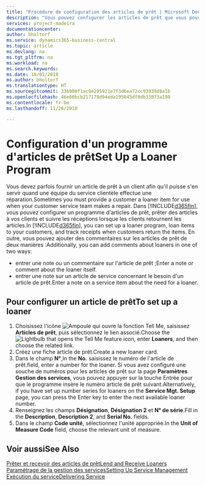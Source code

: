 ```yaml
---
title: "Procédure de configuration des articles de prêt | Microsoft Docs"
description: "Vous pouvez configurer les articles de prêt que vous pouvez prêter aux clients afin de remplacer les articles de service lors de leur maintenance."
services: project-madeira
documentationcenter: 
author: bholtorf
ms.service: dynamics365-business-central
ms.topic: article
ms.devlang: na
ms.tgt_pltfrm: na
ms.workload: na
ms.search.keywords: 
ms.date: 10/01/2018
ms.author: bholtorf
ms.translationtype: HT
ms.sourcegitcommit: 33b900f1ac9e295921e7f3d6ea72cc93939d8a1b
ms.openlocfilehash: 46e60bcb217178d94eda195045df0db33873a190
ms.contentlocale: fr-be
ms.lasthandoff: 11/26/2018

---
```

# <a name="set-up-a-loaner-program"></a><span data-ttu-id="a5b93-103">Configuration d'un programme d'articles de prêt</span><span class="sxs-lookup"><span data-stu-id="a5b93-103">Set Up a Loaner Program</span></span>
<span data-ttu-id="a5b93-104">Vous devez parfois fournir un article de prêt à un client afin qu'il puisse s'en servir quand une équipe du service clientèle effectue une réparation.</span><span class="sxs-lookup"><span data-stu-id="a5b93-104">Sometimes you must provide a customer a loaner item for use when your customer service team makes a repair.</span></span> <span data-ttu-id="a5b93-105">Dans [!INCLUDE[d365fin](includes/d365fin_md.md)], vous pouvez configurer un programme d'articles de prêt, prêter des articles à vos clients et suivre les réceptions lorsque les clients retournent les articles.</span><span class="sxs-lookup"><span data-stu-id="a5b93-105">In [!INCLUDE[d365fin](includes/d365fin_md.md)], you can set up a loaner program, loan items to your customers, and track receipts when customers return the items.</span></span> <span data-ttu-id="a5b93-106">En outre, vous pouvez ajouter des commentaires sur les articles de prêt de deux manières :</span><span class="sxs-lookup"><span data-stu-id="a5b93-106">Additionally, you can add comments about loaners in one of two ways:</span></span>  
  
* <span data-ttu-id="a5b93-107">entrer une note ou un commentaire sur l'article de prêt ;</span><span class="sxs-lookup"><span data-stu-id="a5b93-107">Enter a note or comment about the loaner itself.</span></span>  
* <span data-ttu-id="a5b93-108">entrer une note sur un article de service concernant le besoin d'un article de prêt.</span><span class="sxs-lookup"><span data-stu-id="a5b93-108">Enter a note on a service item about the need for a loaner.</span></span>  

## <a name="to-set-up-a-loaner"></a><span data-ttu-id="a5b93-109">Pour configurer un article de prêt</span><span class="sxs-lookup"><span data-stu-id="a5b93-109">To set up a loaner</span></span>  
1. <span data-ttu-id="a5b93-110">Choisissez l'icône ![Ampoule qui ouvre la fonction Tell Me](media/ui-search/search_small.png "Dites-moi ce que vous voulez faire"), saisissez **Articles de prêt**, puis sélectionnez le lien associé.</span><span class="sxs-lookup"><span data-stu-id="a5b93-110">Choose the ![Lightbulb that opens the Tell Me feature](media/ui-search/search_small.png "Tell me what you want to do") icon, enter **Loaners**, and then choose the related link.</span></span>  
2. <span data-ttu-id="a5b93-111">Créez une fiche article de prêt.</span><span class="sxs-lookup"><span data-stu-id="a5b93-111">Create a new loaner card.</span></span> 
3. <span data-ttu-id="a5b93-112">Dans le champ **N°**,</span><span class="sxs-lookup"><span data-stu-id="a5b93-112">In the **No.**</span></span> <span data-ttu-id="a5b93-113">saisissez le numéro de l'article de prêt.</span><span class="sxs-lookup"><span data-stu-id="a5b93-113">field, enter a number for the loaner.</span></span> <span data-ttu-id="a5b93-114">Si vous avez configuré une souche de numéros pour les articles de prêt sur la page **Paramètres Gestion des services**, vous pouvez appuyer sur la touche Entrée pour que le programme insère le numéro article de prêt suivant.</span><span class="sxs-lookup"><span data-stu-id="a5b93-114">Alternatively, if you have set up number series for loaners on the **Service Mgt. Setup** page, you can press the Enter key to enter the next available loaner number.</span></span>  
4. <span data-ttu-id="a5b93-115">Renseignez les champs **Désignation**, **Désignation 2** et **N° de série**.</span><span class="sxs-lookup"><span data-stu-id="a5b93-115">Fill in the **Description**, **Description 2**, and **Serial No.** fields.</span></span>  
5. <span data-ttu-id="a5b93-116">Dans le champ **Code unité**, sélectionnez l'unité appropriée.</span><span class="sxs-lookup"><span data-stu-id="a5b93-116">In the **Unit of Measure Code** field, choose the relevant unit of measure.</span></span>  
  
## <a name="see-also"></a><span data-ttu-id="a5b93-117">Voir aussi</span><span class="sxs-lookup"><span data-stu-id="a5b93-117">See Also</span></span>
[<span data-ttu-id="a5b93-118">Prêter et recevoir des articles de prêt</span><span class="sxs-lookup"><span data-stu-id="a5b93-118">Lend and Receive Loaners</span></span>](service-how-to-lend-receive-loaners.md)  
[<span data-ttu-id="a5b93-119">Paramétrage de la gestion des services</span><span class="sxs-lookup"><span data-stu-id="a5b93-119">Setting Up Service Management</span></span>](service-setup-service.md)  
[<span data-ttu-id="a5b93-120">Exécution du service</span><span class="sxs-lookup"><span data-stu-id="a5b93-120">Delivering Service</span></span>](service-deliver-service.md)  


